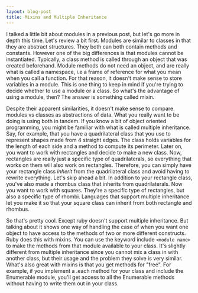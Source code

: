 ```yaml
---
layout: blog-post
title: Mixins and Multiple Inheritance
---
```


I talked a little bit about modules in a previous post, but let's go more in depth this time. Let's review a bit first. Modules are similar to classes in that they are abstract structures. They both can both contain methods and constants. However one of the big differences is that modules cannot be instantiated. Typically, a class method is called through an object that was created beforehand. Module methods do not need an object, and are really what is called a namespace, i.e a frame of reference for what you mean when you call a function. For that reason, it doesn't make sense to store variables in a module. This is one thing to keep in mind if you're trying to decide whether to use a module or a class. So what's the advantage of using a module, then? The answer is something called mixin.

Despite their apparent similarities, it doesn't make sense to compare modules vs classes as abstractions of data. What you really want to be doing is using both in tandem. If you know a bit of object oriented programming, you might be familiar with what is called multiple inheritance. Say, for example, that you have a quadrilateral class that you use to represent shapes made from 4 straight edges. The class holds variables for the length of each side and a method to compute its perimeter. Later on, you want to work with rectangles and decide to make a new class. Now, rectangles are really just a specific type of quadrilaterals, so everything that works on them will also work on rectangles. Therefore, you can simply have your rectangle class _inherit_ from the quadrilateral class and avoid having to rewrite everything. Let's skip ahead a bit. In addition to your rectangle class, you've also made a rhombus class that inherits from quadrilaterals. Now you want to work with squares. They're a specific type of rectangles, but also a specific type of rhombi. Languages that support multiple inheritance let you make it so that your square class can inherit from both rectangle and rhombus.

So that's pretty cool. Except ruby doesn't support multiple inheritance. But talking about it shows one way of handling the case of when you want one object to have access to the methods of two or more different constructs. Ruby does this with mixins. You can use the keyword include `<module name>` to make the methods from that module available to your class. It's slightly different from multiple inheritance since you cannot mix a class in with another class, but their usage and the problem they solve is very similar. What's also great with mixins is that you get methods for "free". For example, if you implement a .each method for your class and include the Enumerable module, you'll get access to all the Enumerable methods without having to write them out in your class.
